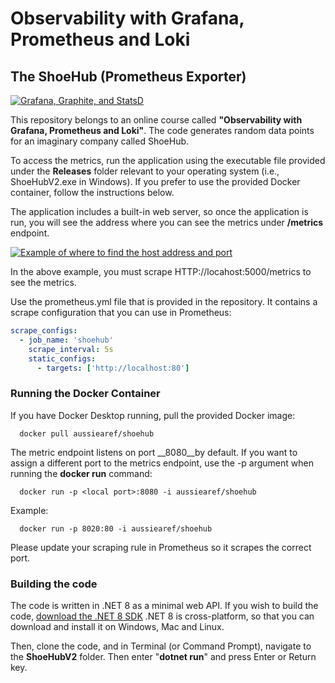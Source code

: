 # Observability with Grafana, Prometheus and Loki
## The ShoeHub  (Prometheus Exporter)

[![Grafana, Graphite, and StatsD](https://img-c.udemycdn.com/course/750x422/1473698_386a_9.jpg)](https://www.udemy.com/course/grafana-graphite-and-statsd-visualize-metrics/?referralCode=F9360D03CB430529BEAD)

This repository belongs to an online course called **"Observability with Grafana, Prometheus and Loki"**. The code generates random data points for an imaginary company called ShoeHub. 

To access the metrics, run the application using the executable file provided under the **Releases** folder relevant to your operating system (i.e., ShoeHubV2.exe in Windows). If you prefer to use the provided Docker container, follow the instructions below.

The application includes a built-in web server, so once the application is run, you will see the address where you can see the metrics under __/metrics__ endpoint.


[![Example of where to find the host address and port](https://github.com/aussiearef/ShoeHubV2/blob/main/host-example.png?raw=true)](https://github.com/aussiearef/ShoeHubV2/blob/main/host-example.png?raw=true)

In the above example, you must scrape HTTP://locahost:5000/metrics to see the metrics.

Use the prometheus.yml file that is provided in the repository. It contains a scrape configuration that you can use in Prometheus:

```yaml
scrape_configs:
  - job_name: 'shoehub'
    scrape_interval: 5s
    static_configs:
      - targets: ['http://localhost:80']
```

### Running the Docker Container

If you have Docker Desktop running, pull the provided Docker image:

```
  docker pull aussiearef/shoehub
```

The metric endpoint listens on port __8080__by default. If you want to assign a different port to the metrics endpoint, use the -p argument when running the __docker run__ command:

```
  docker run -p <local port>:8080 -i aussiearef/shoehub
```

Example:

```
  docker run -p 8020:80 -i aussiearef/shoehub
```

Please update your scraping rule in Prometheus so it scrapes the correct port.

### Building the code

The code is written in .NET 8 as a minimal web API. If you wish to build the code, [download the .NET 8 SDK](https://dotnet.microsoft.com/en-us/download/dotnet/8.0)
.NET 8 is cross-platform, so that you can download and install it on Windows, Mac and Linux.

Then, clone the code, and in Terminal (or Command Prompt), navigate to the **ShoeHubV2** folder. Then enter  "**dotnet run**" and press Enter or Return key.


